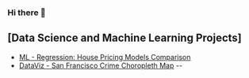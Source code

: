 ### Hi there 👋

## [Data Science and Machine Learning Projects]
   - [ML - Regression: House Pricing Models Comparison](https://github.com/lemberck/ML-Regression-House_Pricing_Models#machine-learning---regression-house-pricing-models-comparison) 
   - [DataViz - San Francisco Crime Choropleth Map](https://github.com/lemberck/DataViz-San_Francisco_Crime_Choropleth_Map)
   -- []()
<!--
**lemberck/lemberck** is a ✨ _special_ ✨ repository because its `README.md` (this file) appears on your GitHub profile.

Here are some ideas to get you started:

- 🔭 I’m currently working on ...
- 🌱 I’m currently learning ...
- 👯 I’m looking to collaborate on ...
- 🤔 I’m looking for help with ...
- 💬 Ask me about ...
- 📫 How to reach me: ...
- 😄 Pronouns: ...
- ⚡ Fun fact: ...
-->
